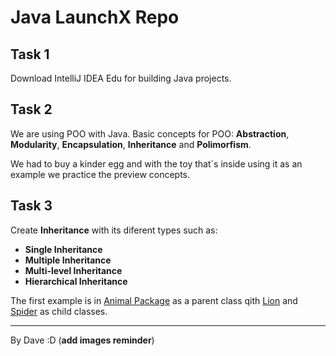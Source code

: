 # Java LaunchX Repo

## Task 1
Download IntelliJ IDEA Edu for building Java projects.

## Task 2
We are using POO with Java. Basic concepts for POO: **Abstraction**, **Modularity**, **Encapsulation**, **Inheritance** and **Polimorfism**.

We had to buy a kinder egg and with the toy that`s inside using it as an example we practice the preview concepts.

## Task 3
Create **Inheritance** with its diferent types such as: 
 - **Single Inheritance**
 - **Multiple Inheritance**
 - **Multi-level Inheritance**
 - **Hierarchical Inheritance**

The first example is in [Animal Package](/src/Week_01/Animal/) as a parent class qith [Lion](/src/Week_01/Animal/Lion.java) and [Spider](/src/Week_01/Animal/Spider.java) as child classes.

***

By Dave :D (**add images reminder**)